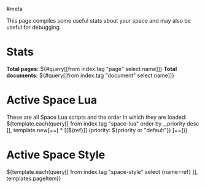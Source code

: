 #meta

This page compiles some useful stats about your space and may also be useful for debugging.

# Stats
**Total pages:** ${#query[[from index.tag "page" select name]]}
**Total documents:** ${#query[[from index.tag "document" select name]]}

# Active Space Lua
These are all Space Lua scripts and the order in which they are loaded:
${template.each(query[[
  from index.tag "space-lua"
  order by _.priority desc
]], template.new[==[
    * [[${ref}]] (priority: ${priority or "default"})
]==])}

# Active Space Style
${template.each(query[[
  from index.tag "space-style"
  select {name=ref}
]], templates.pageItem)}
